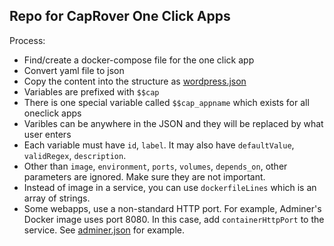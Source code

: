 ## Repo for CapRover One Click Apps

Process:
- Find/create a docker-compose file for the one click app
- Convert yaml file to json
- Copy the content into the structure as [wordpress.json](https://github.com/githubsaturn/testing-v1-one-click-apps/blob/master/one-click-apps/v1/wordpress.json)
- Variables are prefixed with `$$cap`
- There is one special variable called `$$cap_appname` which exists for all oneclick apps
- Varibles can be anywhere in the JSON and they will be replaced by what user enters
- Each variable must have `id`, `label`. It may also have `defaultValue`, `validRegex`, `description`.
- Other than `image`, `environment`, `ports`, `volumes`, `depends_on`, other parameters are ignored. Make sure they are not important.
- Instead of image in a service, you can use `dockerfileLines` which is an array of strings.
- Some webapps, use a non-standard HTTP port. For example, Adminer's Docker image uses port 8080. In this case, add `containerHttpPort` to the service. See [adminer.json](https://github.com/caprover/one-click-apps/blob/master/v1/apps/adminer.json) for example.
